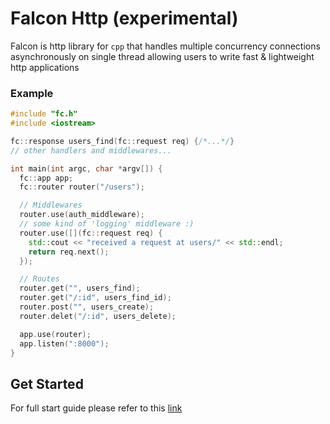 # Falcon Http (experimental)

Falcon is http library for `cpp` that handles multiple concurrency connections asynchronously on single thread allowing users to write fast & lightweight http applications

### Example

```cpp
#include "fc.h"
#include <iostream>

fc::response users_find(fc::request req) {/*...*/}
// other handlers and middlewares...

int main(int argc, char *argv[]) {
  fc::app app;
  fc::router router("/users");

  // Middlewares
  router.use(auth_middleware);
  // some kind of 'logging' middleware :)
  router.use([](fc::request req) {
    std::cout << "received a request at users/" << std::endl;
    return req.next();
  });

  // Routes
  router.get("", users_find);
  router.get("/:id", users_find_id);
  router.post("", users_create);
  router.delet("/:id", users_delete);

  app.use(router);
  app.listen(":8000");
}
```

## Get Started

For full start guide please refer to this [link](https://)
